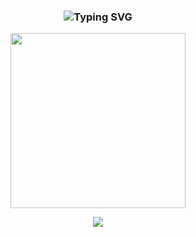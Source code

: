 <h3 align="center">
  <img src="https://readme-typing-svg.demolab.com?font=Fira+Code&size=24&pause=1000&color=FF6F61&center=true&vCenter=true&width=435&lines=// TODO : keep LEEvelUp(); 🚀." alt="Typing SVG" />
</h3>

<p align="center">
  <img src="https://media.giphy.com/media/qgQUggAC3Pfv687qPC/giphy.gif" width="280" />
</p>

<p align="center">
  <img src="https://github-readme-stats.vercel.app/api?username=danhye&show_icons=true&theme=tokyonight" />
</p>

